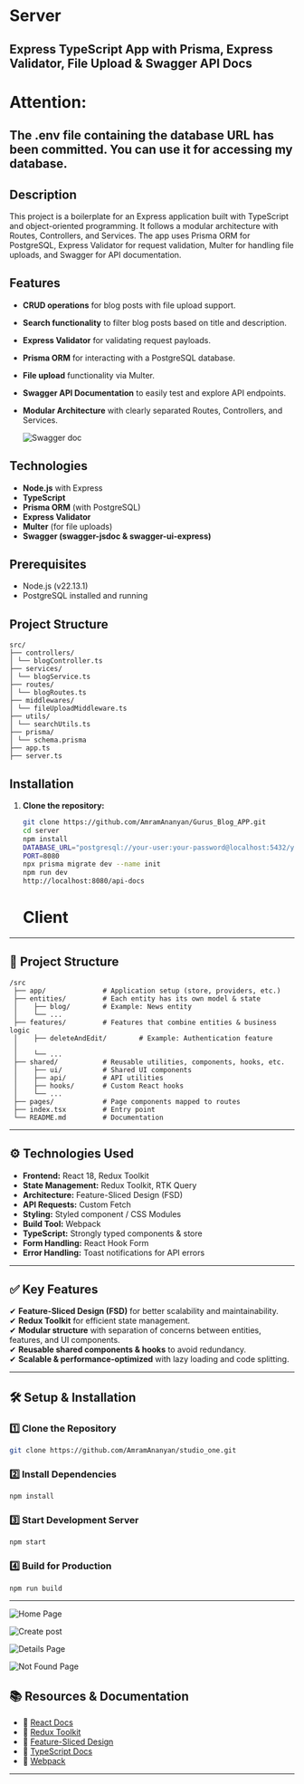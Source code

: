 # Server

## Express TypeScript App with Prisma, Express Validator, File Upload & Swagger API Docs
# Attention:

## The .env file containing the database URL has been committed. You can use it for accessing my database.
## Description

This project is a boilerplate for an Express application built with TypeScript and object-oriented programming. It follows a modular architecture with Routes, Controllers, and Services. The app uses Prisma ORM for PostgreSQL, Express Validator for request validation, Multer for handling file uploads, and Swagger for API documentation.

## Features

- **CRUD operations** for blog posts with file upload support.
- **Search functionality** to filter blog posts based on title and description.
- **Express Validator** for validating request payloads.
- **Prisma ORM** for interacting with a PostgreSQL database.
- **File upload** functionality via Multer.
- **Swagger API Documentation** to easily test and explore API endpoints.
- **Modular Architecture** with clearly separated Routes, Controllers, and Services.

  ![Swagger doc](./README_IMAGES/swagger-img.png)

## Technologies

- **Node.js** with Express
- **TypeScript**
- **Prisma ORM** (with PostgreSQL)
- **Express Validator**
- **Multer** (for file uploads)
- **Swagger (swagger-jsdoc & swagger-ui-express)**

## Prerequisites

- Node.js (v22.13.1)
- PostgreSQL installed and running

## Project Structure

```plaintext
src/
├── controllers/
│ └── blogController.ts
├── services/
│ └── blogService.ts
├── routes/
│ └── blogRoutes.ts
├── middlewares/
│ └── fileUploadMiddleware.ts
├── utils/
│ └── searchUtils.ts
├── prisma/
│ └── schema.prisma
├── app.ts
├── server.ts
```

## Installation

1. **Clone the repository:**

   ```bash
   git clone https://github.com/AmramAnanyan/Gurus_Blog_APP.git
   cd server
   npm install
   DATABASE_URL="postgresql://your-user:your-password@localhost:5432/your-database"
   PORT=8080
   npx prisma migrate dev --name init
   npm run dev
   http://localhost:8080/api-docs
   ```

   # Client

---

## 📂 Project Structure

```plaintext
/src
 ├── app/              # Application setup (store, providers, etc.)
 ├── entities/         # Each entity has its own model & state
 │    ├── blog/        # Example: News entity
 │    └── ...
 ├── features/         # Features that combine entities & business logic
 │    ├── deleteAndEdit/        # Example: Authentication feature
 │
 │    └── ...
 ├── shared/           # Reusable utilities, components, hooks, etc.
 │    ├── ui/          # Shared UI components
 │    ├── api/         # API utilities
 │    ├── hooks/       # Custom React hooks
 │    └── ...
 ├── pages/            # Page components mapped to routes
 ├── index.tsx         # Entry point
 └── README.md         # Documentation
```

---

## ⚙️ Technologies Used

- **Frontend:** React 18, Redux Toolkit
- **State Management:** Redux Toolkit, RTK Query
- **Architecture:** Feature-Sliced Design (FSD)
- **API Requests:** Custom Fetch
- **Styling:** Styled component / CSS Modules
- **Build Tool:** Webpack
- **TypeScript:** Strongly typed components & store
- **Form Handling:** React Hook Form
- **Error Handling:** Toast notifications for API errors

---

## ✅ Key Features

✔ **Feature-Sliced Design (FSD)** for better scalability and maintainability.  
✔ **Redux Toolkit** for efficient state management.  
✔ **Modular structure** with separation of concerns between entities, features, and UI components.  
✔ **Reusable shared components & hooks** to avoid redundancy.  
✔ **Scalable & performance-optimized** with lazy loading and code splitting.

---

## 🛠️ Setup & Installation

### 1️⃣ Clone the Repository

```sh
git clone https://github.com/AmramAnanyan/studio_one.git
```

### 2️⃣ Install Dependencies

```sh
npm install
```

### 3️⃣ Start Development Server

```sh
npm start
```

### 4️⃣ Build for Production

```sh
npm run build
```

---

![Home Page](./README_IMAGES/home.png)

![Create post](./README_IMAGES/create.png)

![Details Page](./README_IMAGES/details.png)

![Not Found Page](./README_IMAGES/404.png)

## 📚 Resources & Documentation

- 📖 [React Docs](https://react.dev/)
- 📖 [Redux Toolkit](https://redux-toolkit.js.org/)
- 📖 [Feature-Sliced Design](https://feature-sliced.design/)
- 📖 [TypeScript Docs](https://www.typescriptlang.org/)
- 📖 [Webpack](https://webpack.js.org/)

---
